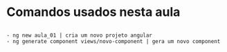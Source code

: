 # Comandos usados nesta aula 

##
    - ng new aula_01 | cria um novo projeto angular 
    - ng generate component views/novo-component | gera um novo component
